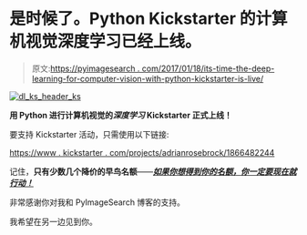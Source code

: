 # 是时候了。Python Kickstarter 的计算机视觉深度学习已经上线。

> 原文:[https://pyimagesearch . com/2017/01/18/its-time-the-deep-learning-for-computer-vision-with-python-kickstarter-is-live/](https://pyimagesearch.com/2017/01/18/its-time-the-deep-learning-for-computer-vision-with-python-kickstarter-is-live/)

[![dl_ks_header_ks](../Images/6c4465089fdfb24512f29ef615a08e4b.png)](https://www.kickstarter.com/projects/adrianrosebrock/1866482244)

**用 Python 进行计算机视觉的*深度学习* Kickstarter 正式上线！**

要支持 Kickstarter 活动，只需使用以下链接:

[https://www . kickstarter . com/projects/adrianrosebrock/1866482244](https://www.kickstarter.com/projects/adrianrosebrock/1866482244)

记住，**只有少数几个降价的早鸟名额**——[***如果你想得到你的名额，你一定要现在就行动！***](https://www.kickstarter.com/projects/adrianrosebrock/1866482244)

非常感谢你对我和 PyImageSearch 博客的支持。

我希望在另一边见到你。